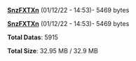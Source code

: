 [**SnzFXTXn**](/data/SnzFXTXn.txt) (01/12/22 - 14:53)- 5469 bytes

[**SnzFXTXn**](/data/SnzFXTXn.txt) (01/12/22 - 14:53)- 5469 bytes

**Total Datas**: 5915

**Total Size**: 32.95 MB / 32.9 MB